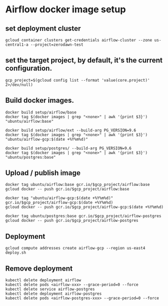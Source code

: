 # Airflow docker image setup

## set deployment cluster
    gcloud container clusters get-credentials airflow-cluster --zone us-central1-a --project=zerodawn-test

## set the target project, by default, it's the current configuration.
    gcp_project=$(gcloud config list --format 'value(core.project)' 2>/dev/null)

## Build docker images.
    docker build setup/airflow/base
    docker tag $(docker images | grep "<none>" | awk '{print $3}') "ubuntu/airflow:base"

    docker build setup/airflow/ext --build-arg PG_VERSION=9.6
    docker tag $(docker images | grep "<none>" | awk '{print $3}') "ubuntu/airflow-gcp:$(date +%Y%m%d)"

    docker build setup/postgres/ --build-arg PG_VERSION=9.6
    docker tag $(docker images | grep "<none>" | awk '{print $3}') "ubuntu/postgres:base"

## Upload / publish image
    docker tag ubuntu/airflow:base gcr.io/$gcp_project/airflow:base
    gcloud docker -- push gcr.io/$gcp_project/airflow:base

    docker tag "ubuntu/airflow-gcp:$(date +%Y%m%d)" gcr.io/$gcp_project/airflow-gcp:$(date +%Y%m%d)
    gcloud docker -- push gcr.io/$gcp_project/airflow-gcp:$(date +%Y%m%d)

    docker tag ubuntu/postgres:base gcr.io/$gcp_project/airflow-postgres
    gcloud docker -- push gcr.io/$gcp_project/airflow-postgres

## Deployment
    gcloud compute addresses create airflow-gcp --region us-east4
    deploy.sh

## Remove deployment
    kubectl delete deployment airflow
    kubectl delete pods <airflow-xxx> --grace-period=0 --force
    kubectl delete service airflow-postgres
    kubectl delete deployment airflow-postgres
    kubectl delete pods <airflow-postgres-xxx> --grace-period=0 --force
